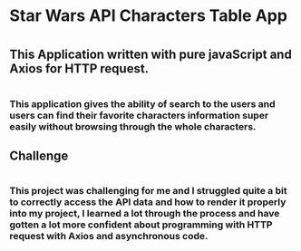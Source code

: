 # Star Wars API Characters Table App

#

## This Application written with pure javaScript and Axios for HTTP request.

#

### This application gives the ability of search to the users and users can find their favorite characters information super easily without browsing through the whole characters.

## Challenge

#

### This project was challenging for me and I struggled quite a bit to correctly access the API data and how to render it properly into my project, I learned a lot through the process and have gotten a lot more confident about programming with HTTP request with Axios and asynchronous code.
